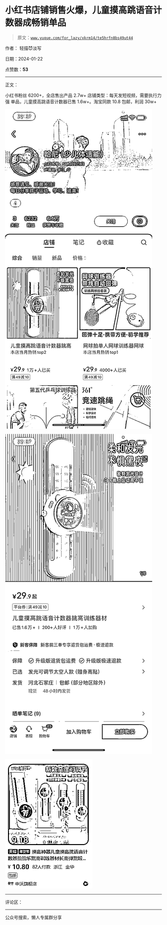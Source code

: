 # 小红书店铺销售火爆，儿童摸高跳语音计数器成畅销单品

> 原文：[`www.yuque.com/for_lazy/xkrm14/te5hrfn8bs49ut44`](https://www.yuque.com/for_lazy/xkrm14/te5hrfn8bs49ut44)

作者： 轻描😈淡写

日期：2024-01-22

点赞数：**53**

* * *

正文：

小红书粉丝 6200+，全店售出产品 2.7w+ 店铺类型：每天发短视频，需要执行力强
单品，儿童摸高跳语音计数器已售 1.6w+。淘宝同款 10.8 包邮，利润 30w+

![](img/ed036d30f372317bc3757ab8c2ef22b6.png)

![](img/45aaea46f30fe48c251db4f89dd9add3.png)

![](img/2bee2e51ed4ec5db9b18063646557211.png)

* * *

评论区：

* * *

公众号搜索，懒人专属群分享